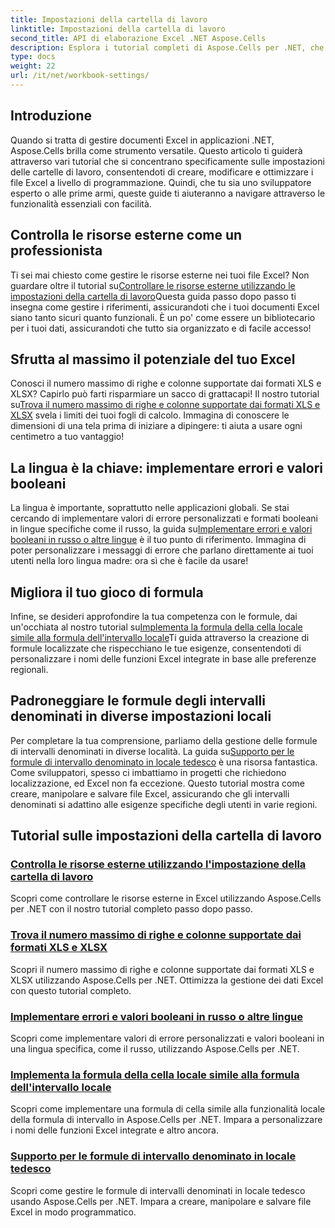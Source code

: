 ```yaml
---
title: Impostazioni della cartella di lavoro
linktitle: Impostazioni della cartella di lavoro
second_title: API di elaborazione Excel .NET Aspose.Cells
description: Esplora i tutorial completi di Aspose.Cells per .NET, che trattano le impostazioni della cartella di lavoro, le risorse esterne e altro ancora.
type: docs
weight: 22
url: /it/net/workbook-settings/
---
```

## Introduzione

Quando si tratta di gestire documenti Excel in applicazioni .NET, Aspose.Cells brilla come strumento versatile. Questo articolo ti guiderà attraverso vari tutorial che si concentrano specificamente sulle impostazioni delle cartelle di lavoro, consentendoti di creare, modificare e ottimizzare i file Excel a livello di programmazione. Quindi, che tu sia uno sviluppatore esperto o alle prime armi, queste guide ti aiuteranno a navigare attraverso le funzionalità essenziali con facilità.

## Controlla le risorse esterne come un professionista

 Ti sei mai chiesto come gestire le risorse esterne nei tuoi file Excel? Non guardare oltre il tutorial su[Controllare le risorse esterne utilizzando le impostazioni della cartella di lavoro](./control-external-resources/)Questa guida passo dopo passo ti insegna come gestire i riferimenti, assicurandoti che i tuoi documenti Excel siano tanto sicuri quanto funzionali. È un po' come essere un bibliotecario per i tuoi dati, assicurandoti che tutto sia organizzato e di facile accesso!

## Sfrutta al massimo il potenziale del tuo Excel

Conosci il numero massimo di righe e colonne supportate dai formati XLS e XLSX? Capirlo può farti risparmiare un sacco di grattacapi! Il nostro tutorial su[Trova il numero massimo di righe e colonne supportate dai formati XLS e XLSX](./find-maximum-supported-rows-columns/) svela i limiti dei tuoi fogli di calcolo. Immagina di conoscere le dimensioni di una tela prima di iniziare a dipingere: ti aiuta a usare ogni centimetro a tuo vantaggio!

## La lingua è la chiave: implementare errori e valori booleani

 La lingua è importante, soprattutto nelle applicazioni globali. Se stai cercando di implementare valori di errore personalizzati e formati booleani in lingue specifiche come il russo, la guida su[Implementare errori e valori booleani in russo o altre lingue](./implement-errors-in-russian-languages/) è il tuo punto di riferimento. Immagina di poter personalizzare i messaggi di errore che parlano direttamente ai tuoi utenti nella loro lingua madre: ora sì che è facile da usare!

## Migliora il tuo gioco di formula

 Infine, se desideri approfondire la tua competenza con le formule, dai un'occhiata al nostro tutorial su[Implementa la formula della cella locale simile alla formula dell'intervallo locale](./implement-cell-formula-local-similar/)Ti guida attraverso la creazione di formule localizzate che rispecchiano le tue esigenze, consentendoti di personalizzare i nomi delle funzioni Excel integrate in base alle preferenze regionali.

## Padroneggiare le formule degli intervalli denominati in diverse impostazioni locali

 Per completare la tua comprensione, parliamo della gestione delle formule di intervalli denominati in diverse località. La guida su[Supporto per le formule di intervallo denominato in locale tedesco](./support-named-range-formulas-in-german/) è una risorsa fantastica. Come sviluppatori, spesso ci imbattiamo in progetti che richiedono localizzazione, ed Excel non fa eccezione. Questo tutorial mostra come creare, manipolare e salvare file Excel, assicurando che gli intervalli denominati si adattino alle esigenze specifiche degli utenti in varie regioni.

## Tutorial sulle impostazioni della cartella di lavoro
### [Controlla le risorse esterne utilizzando l'impostazione della cartella di lavoro](./control-external-resources/)
Scopri come controllare le risorse esterne in Excel utilizzando Aspose.Cells per .NET con il nostro tutorial completo passo dopo passo.
### [Trova il numero massimo di righe e colonne supportate dai formati XLS e XLSX](./find-maximum-supported-rows-columns/)
Scopri il numero massimo di righe e colonne supportate dai formati XLS e XLSX utilizzando Aspose.Cells per .NET. Ottimizza la gestione dei dati Excel con questo tutorial completo.
### [Implementare errori e valori booleani in russo o altre lingue](./implement-errors-in-russian-languages/)
Scopri come implementare valori di errore personalizzati e valori booleani in una lingua specifica, come il russo, utilizzando Aspose.Cells per .NET.
### [Implementa la formula della cella locale simile alla formula dell'intervallo locale](./implement-cell-formula-local-similar/)
Scopri come implementare una formula di cella simile alla funzionalità locale della formula di intervallo in Aspose.Cells per .NET. Impara a personalizzare i nomi delle funzioni Excel integrate e altro ancora.
### [Supporto per le formule di intervallo denominato in locale tedesco](./support-named-range-formulas-in-german/)
Scopri come gestire le formule di intervalli denominati in locale tedesco usando Aspose.Cells per .NET. Impara a creare, manipolare e salvare file Excel in modo programmatico.